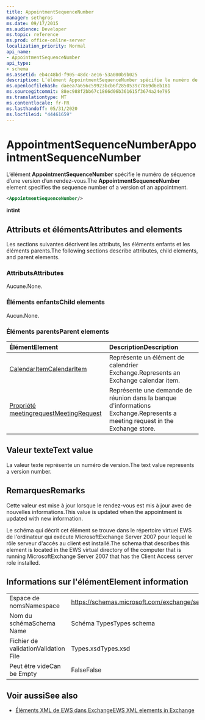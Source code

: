 ```yaml
---
title: AppointmentSequenceNumber
manager: sethgros
ms.date: 09/17/2015
ms.audience: Developer
ms.topic: reference
ms.prod: office-online-server
localization_priority: Normal
api_name:
- AppointmentSequenceNumber
api_type:
- schema
ms.assetid: eb4c48bd-f905-48dc-ae16-53a080b9b025
description: L’élément AppointmentSequenceNumber spécifie le numéro de séquence d’une version d’un rendez-vous.
ms.openlocfilehash: daeea7a656c59923bcb6f2850539c7869d6eb181
ms.sourcegitcommit: 88ec988f2bb67c1866d06b361615f3674a24e795
ms.translationtype: MT
ms.contentlocale: fr-FR
ms.lasthandoff: 05/31/2020
ms.locfileid: "44461659"
---
```

# <a name="appointmentsequencenumber"></a><span data-ttu-id="6d420-103">AppointmentSequenceNumber</span><span class="sxs-lookup"><span data-stu-id="6d420-103">AppointmentSequenceNumber</span></span>

<span data-ttu-id="6d420-104">L’élément **AppointmentSequenceNumber** spécifie le numéro de séquence d’une version d’un rendez-vous.</span><span class="sxs-lookup"><span data-stu-id="6d420-104">The **AppointmentSequenceNumber** element specifies the sequence number of a version of an appointment.</span></span> 
  
```xml
<AppointmentSequenceNumber/>
```

 <span data-ttu-id="6d420-105">**int**</span><span class="sxs-lookup"><span data-stu-id="6d420-105">**int**</span></span>
## <a name="attributes-and-elements"></a><span data-ttu-id="6d420-106">Attributs et éléments</span><span class="sxs-lookup"><span data-stu-id="6d420-106">Attributes and elements</span></span>

<span data-ttu-id="6d420-107">Les sections suivantes décrivent les attributs, les éléments enfants et les éléments parents.</span><span class="sxs-lookup"><span data-stu-id="6d420-107">The following sections describe attributes, child elements, and parent elements.</span></span>
  
### <a name="attributes"></a><span data-ttu-id="6d420-108">Attributs</span><span class="sxs-lookup"><span data-stu-id="6d420-108">Attributes</span></span>

<span data-ttu-id="6d420-109">Aucune.</span><span class="sxs-lookup"><span data-stu-id="6d420-109">None.</span></span>
  
### <a name="child-elements"></a><span data-ttu-id="6d420-110">Éléments enfants</span><span class="sxs-lookup"><span data-stu-id="6d420-110">Child elements</span></span>

<span data-ttu-id="6d420-111">Aucun.</span><span class="sxs-lookup"><span data-stu-id="6d420-111">None.</span></span>
  
### <a name="parent-elements"></a><span data-ttu-id="6d420-112">Éléments parents</span><span class="sxs-lookup"><span data-stu-id="6d420-112">Parent elements</span></span>

|<span data-ttu-id="6d420-113">**Élément**</span><span class="sxs-lookup"><span data-stu-id="6d420-113">**Element**</span></span>|<span data-ttu-id="6d420-114">**Description**</span><span class="sxs-lookup"><span data-stu-id="6d420-114">**Description**</span></span>|
|:-----|:-----|
|[<span data-ttu-id="6d420-115">CalendarItem</span><span class="sxs-lookup"><span data-stu-id="6d420-115">CalendarItem</span></span>](calendaritem.md) <br/> |<span data-ttu-id="6d420-116">Représente un élément de calendrier Exchange.</span><span class="sxs-lookup"><span data-stu-id="6d420-116">Represents an Exchange calendar item.</span></span>  <br/> |
|[<span data-ttu-id="6d420-117">Propriété meetingrequest</span><span class="sxs-lookup"><span data-stu-id="6d420-117">MeetingRequest</span></span>](meetingrequest.md) <br/> |<span data-ttu-id="6d420-118">Représente une demande de réunion dans la banque d'informations Exchange.</span><span class="sxs-lookup"><span data-stu-id="6d420-118">Represents a meeting request in the Exchange store.</span></span>  <br/> |
   
## <a name="text-value"></a><span data-ttu-id="6d420-119">Valeur texte</span><span class="sxs-lookup"><span data-stu-id="6d420-119">Text value</span></span>

<span data-ttu-id="6d420-120">La valeur texte représente un numéro de version.</span><span class="sxs-lookup"><span data-stu-id="6d420-120">The text value represents a version number.</span></span>
  
## <a name="remarks"></a><span data-ttu-id="6d420-121">Remarques</span><span class="sxs-lookup"><span data-stu-id="6d420-121">Remarks</span></span>

<span data-ttu-id="6d420-122">Cette valeur est mise à jour lorsque le rendez-vous est mis à jour avec de nouvelles informations.</span><span class="sxs-lookup"><span data-stu-id="6d420-122">This value is updated when the appointment is updated with new information.</span></span> 
  
<span data-ttu-id="6d420-123">Le schéma qui décrit cet élément se trouve dans le répertoire virtuel EWS de l'ordinateur qui exécute MicrosoftExchange Server 2007 pour lequel le rôle serveur d'accès au client est installé.</span><span class="sxs-lookup"><span data-stu-id="6d420-123">The schema that describes this element is located in the EWS virtual directory of the computer that is running MicrosoftExchange Server 2007 that has the Client Access server role installed.</span></span>
  
## <a name="element-information"></a><span data-ttu-id="6d420-124">Informations sur l'élément</span><span class="sxs-lookup"><span data-stu-id="6d420-124">Element information</span></span>

|||
|:-----|:-----|
|<span data-ttu-id="6d420-125">Espace de noms</span><span class="sxs-lookup"><span data-stu-id="6d420-125">Namespace</span></span>  <br/> |https://schemas.microsoft.com/exchange/services/2006/types  <br/> |
|<span data-ttu-id="6d420-126">Nom du schéma</span><span class="sxs-lookup"><span data-stu-id="6d420-126">Schema Name</span></span>  <br/> |<span data-ttu-id="6d420-127">Schéma Types</span><span class="sxs-lookup"><span data-stu-id="6d420-127">Types schema</span></span>  <br/> |
|<span data-ttu-id="6d420-128">Fichier de validation</span><span class="sxs-lookup"><span data-stu-id="6d420-128">Validation File</span></span>  <br/> |<span data-ttu-id="6d420-129">Types.xsd</span><span class="sxs-lookup"><span data-stu-id="6d420-129">Types.xsd</span></span>  <br/> |
|<span data-ttu-id="6d420-130">Peut être vide</span><span class="sxs-lookup"><span data-stu-id="6d420-130">Can be Empty</span></span>  <br/> |<span data-ttu-id="6d420-131">False</span><span class="sxs-lookup"><span data-stu-id="6d420-131">False</span></span>  <br/> |
   
## <a name="see-also"></a><span data-ttu-id="6d420-132">Voir aussi</span><span class="sxs-lookup"><span data-stu-id="6d420-132">See also</span></span>

- [<span data-ttu-id="6d420-133">Éléments XML de EWS dans Exchange</span><span class="sxs-lookup"><span data-stu-id="6d420-133">EWS XML elements in Exchange</span></span>](ews-xml-elements-in-exchange.md)

